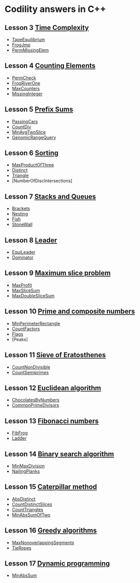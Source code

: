 Codility answers in C++
========
## Lesson 3 [Time Complexity](https://app.codility.com/programmers/lessons/3-time_complexity)
- [TapeEquilibrium](https://github.com/Behrouz-m/Codility/blob/master/03-TimeComplexity/TapeEquilibrium.cpp)
- [FrogJmp](https://github.com/Behrouz-m/Codility/blob/master/03-TimeComplexity/FrogJmp.cpp)
- [PermMissingElem](https://github.com/Behrouz-m/Codility/blob/master/03-TimeComplexity/PermMissingElem.cpp)

## Lesson 4 [Counting Elements](https://codility.com/programmers/lessons/2)
- [PermCheck](https://github.com/Behrouz-m/Codility/blob/master/04-CountingElements/PermCheck.cpp)
- [FrogRiverOne](https://github.com/Behrouz-m/Codility/blob/master/04-CountingElements/FrogRiverOne.cpp)
- [MaxCounters](https://github.com/Behrouz-m/Codility/blob/master/04-CountingElements/MaxCounters.cpp)
- [MissingInteger](https://github.com/Behrouz-m/Codility/blob/master/04-CountingElements/MissingInteger.cpp)

## Lesson 5 [Prefix Sums](https://codility.com/programmers/lessons/3)
- [PassingCars](https://github.com/Behrouz-m/Codility/blob/master/05-PrefixSums/PassingCars.cpp)
- [CountDiv](https://github.com/Behrouz-m/Codility/blob/master/05-PrefixSums/CountDiv.cpp)
- [MinAvgTwoSlice](https://github.com/Behrouz-m/Codility/blob/master/05-PrefixSums/MinAvgTwoSlice.cpp)
- [GenomicRangeQuery](https://github.com/Behrouz-m/Codility/blob/master/05-PrefixSums/GenomicRangeQuery.cpp)

## Lesson 6 [Sorting](https://codility.com/programmers/lessons/4)
- [MaxProductOfThree](https://github.com/Behrouz-m/Codility/blob/master/06-Sorting/MaxProductOfThree.cpp)
- [Distinct](https://github.com/Behrouz-m/Codility/blob/master/06-Sorting/Distinct.cpp)
- [Triangle](https://github.com/Behrouz-m/Codility/blob/master/06-Sorting/Triangle.cpp)
- [NumberOfDiscIntersections]<!--(https://github.com/Behrouz-m/Codility/blob/master/06-Sorting/NumberOfDiscIntersections.cpp)-->

## Lesson 7 [Stacks and Queues](https://codility.com/programmers/lessons/5)
- [Brackets](https://github.com/Behrouz-m/Codility/blob/master/07-StacksAndQueues/Brackets.cpp)
- [Nesting](https://github.com/Behrouz-m/Codility/blob/master/07-StacksAndQueues/Nesting.cpp)
- [Fish](https://github.com/Behrouz-m/Codility/blob/master/07-StacksAndQueues/Fish.cpp)
- [StoneWall](https://github.com/Behrouz-m/Codility/blob/master/07-StacksAndQueues/StoneWall.cpp)

## Lesson 8 [Leader](https://codility.com/programmers/lessons/6)
- [EquiLeader](https://github.com/Behrouz-m/Codility/blob/master/08-Leader/EquiLeader.cpp)
- [Dominator](https://github.com/Behrouz-m/Codility/blob/master/08-Leader/Dominator.cpp)

## Lesson 9 [Maximum slice problem](https://codility.com/programmers/lessons/7)
- [MaxProfit](https://github.com/Behrouz-m/Codility/blob/master/09-MaximumSliceProblem/MaxProfit.cpp)
- [MaxSliceSum](https://github.com/Behrouz-m/Codility/blob/master/09-MaximumSliceProblem/MaxSliceSum.cpp)
- [MaxDoubleSliceSum](https://github.com/Behrouz-m/Codility/blob/master/09-MaximumSliceProblem/MaxDoubleSliceSum.cpp)

## Lesson 10 [Prime and composite numbers](https://codility.com/programmers/lessons/8)
- [MinPerimeterRectangle](https://github.com/Behrouz-m/Codility/blob/master/10-PrimeAndCompositeNumbers/MinPerimeterRectangle.cpp)
- [CountFactors](https://github.com/Behrouz-m/Codility/blob/master/10-PrimeAndCompositeNumbers/CountFactors.cpp)
- [Flags](https://github.com/Behrouz-m/Codility/blob/master/10-PrimeAndCompositeNumbers/Flags.cpp)
- [Peaks]
<!--
- [Peaks](https://github.com/Behrouz-m/Codility/blob/master/10-PrimeAndCompositeNumbers/Peaks.cpp)
-->

## Lesson 11 [Sieve of Eratosthenes](https://codility.com/programmers/lessons/9)
- [CountNonDivisible](https://github.com/Behrouz-m/Codility/blob/master/11-SieveOfEratosthenes/CountNonDivisible.cpp)
- [CountSemiprimes](https://github.com/Behrouz-m/Codility/blob/master/11-SieveOfEratosthenes/CountSemiprimes.cpp)


## Lesson 12 [Euclidean algorithm](https://codility.com/programmers/lessons/10)
- [ChocolatesByNumbers](https://github.com/Behrouz-m/Codility/blob/master/12-EuclideanAlgorithm/ChocolatesByNumbers.cpp)
- [CommonPrimeDivisors](https://github.com/Behrouz-m/Codility/blob/master/12-EuclideanAlgorithm/CommonPrimeDivisors.cpp)

## Lesson 13 [Fibonacci numbers](https://codility.com/programmers/lessons/11)
- [FibFrog](https://github.com/Behrouz-m/Codility/blob/master/13-Fibonaccinumbers/FibFrog.cpp)
- [Ladder](https://github.com/Behrouz-m/Codility/blob/master/13-Fibonaccinumbers/Ladder.cpp)

## Lesson 14 [Binary search algorithm](https://codility.com/programmers/lessons/12)
- [MinMaxDivision](https://github.com/Behrouz-m/Codility/blob/master/14-BinarySearchAlgorithm/MinMaxDivision.cpp)
- [NailingPlanks](https://github.com/Behrouz-m/Codility/blob/master/14-BinarySearchAlgorithm/NailingPlanks.cpp)

## Lesson 15 [Caterpillar method](https://codility.com/programmers/lessons/13)
- [AbsDistinct](https://github.com/Behrouz-m/Codility/blob/master/15-CaterpillarMethod/AbsDistinct.cpp)
- [CountDistinctSlices](https://github.com/Behrouz-m/Codility/blob/master/15-CaterpillarMethod/CountDistinctSlices.cpp)
- [CountTriangles](https://github.com/Behrouz-m/Codility/blob/master/15-CaterpillarMethod/CountTriangles.cpp)
- [MinAbsSumOfTwo](https://github.com/Behrouz-m/Codility/blob/master/15-CaterpillarMethod/MinAbsSumOfTwo.cpp)

## Lesson 16 [Greedy algorithms](https://codility.com/programmers/lessons/15)
- [MaxNonoverlappingSegments](https://github.com/Behrouz-m/Codility/blob/master/16-GreedyAlgorithms/MaxNonoverlappingSegments.cpp)
- [TieRopes](https://github.com/Behrouz-m/Codility/blob/master/16-GreedyAlgorithms/TieRopes.cpp)

## Lesson 17 [Dynamic programming](https://codility.com/programmers/lessons/16)
- [MinAbsSum](https://github.com/Behrouz-m/Codility/blob/master/17-DynamicProgramming/MinAbsSum.cpp)
<!--
- [NumberSolitaire](https://github.com/Behrouz-m/Codility/blob/master/17-DynamicProgramming/NumberSolitaire.cpp)
-->
